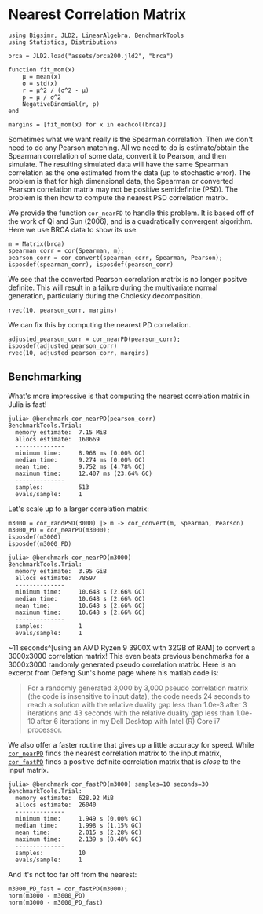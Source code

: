 # Nearest Correlation Matrix

```@setup ncm
using Bigsimr, JLD2, LinearAlgebra, BenchmarkTools
using Statistics, Distributions

brca = JLD2.load("assets/brca200.jld2", "brca")

function fit_mom(x)
    μ = mean(x)
    σ = std(x)
    r = μ^2 / (σ^2 - μ)
    p = μ / σ^2
    NegativeBinomial(r, p)
end

margins = [fit_mom(x) for x in eachcol(brca)]
```

Sometimes what we want really is the Spearman correlation. Then we don't need to do any Pearson matching. All we need to do is estimate/obtain the Spearman correlation of some data, convert it to Pearson, and then simulate. The resulting simulated data will have the same Spearman correlation as the one estimated from the data (up to stochastic error). The problem is that for high dimensional data, the Spearman or converted Pearson correlation matrix may not be positive semidefinite (PSD). The problem is then how to compute the nearest PSD correlation matrix.

We provide the function `cor_nearPD` to handle this problem. It is based off of the work of Qi and Sun (2006), and is a quadratically convergent algorithm. Here we use BRCA data to show its use.

```@repl ncm
m = Matrix(brca)
spearman_corr = cor(Spearman, m);
pearson_corr = cor_convert(spearman_corr, Spearman, Pearson);
isposdef(spearman_corr), isposdef(pearson_corr)
```

We see that the converted Pearson correlation matrix is no longer positve definite. This will result in a failure during the multivariate normal generation, particularly during the Cholesky decomposition.

```@repl ncm
rvec(10, pearson_corr, margins)
```

We can fix this by computing the nearest PD correlation.

```@repl ncm
adjusted_pearson_corr = cor_nearPD(pearson_corr); 
isposdef(adjusted_pearson_corr)
rvec(10, adjusted_pearson_corr, margins)
```

## Benchmarking

What's more impressive is that computing the nearest correlation matrix in Julia is fast!

```julia-repl
julia> @benchmark cor_nearPD(pearson_corr)
BenchmarkTools.Trial: 
  memory estimate:  7.15 MiB
  allocs estimate:  160669
  --------------
  minimum time:     8.968 ms (0.00% GC)
  median time:      9.274 ms (0.00% GC)
  mean time:        9.752 ms (4.78% GC)
  maximum time:     12.407 ms (23.64% GC)
  --------------
  samples:          513
  evals/sample:     1
```

Let's scale up to a larger correlation matrix:

```@repl ncm
m3000 = cor_randPSD(3000) |> m -> cor_convert(m, Spearman, Pearson)
m3000_PD = cor_nearPD(m3000);
isposdef(m3000)
isposdef(m3000_PD)
```

```julia-repl
julia> @benchmark cor_nearPD(m3000)
BenchmarkTools.Trial: 
  memory estimate:  3.95 GiB
  allocs estimate:  78597
  --------------
  minimum time:     10.648 s (2.66% GC)
  median time:      10.648 s (2.66% GC)
  mean time:        10.648 s (2.66% GC)
  maximum time:     10.648 s (2.66% GC)
  --------------
  samples:          1
  evals/sample:     1
```

~11 seconds^[using an AMD Ryzen 9 3900X with 32GB of RAM] to convert a 3000x3000 correlation matrix! This even beats previous benchmarks for a 3000x3000 randomly generated pseudo correlation matrix. Here is an excerpt from Defeng Sun's home page where his matlab code is:

> For a randomly generated  3,000 by 3,000 pseudo correlation matrix (the code is insensitive to input data), the code needs 24 seconds to reach a solution with the relative duality gap less than 1.0e-3 after 3 iterations and 43 seconds  with the relative duality gap less than 1.0e-10 after 6 iterations in my Dell Desktop with Intel (R) Core i7 processor.

We also offer a faster routine that gives up a little accuracy for speed. While [`cor_nearPD`](@ref) finds the nearest correlation matrix to the input matrix, [`cor_fastPD`](@ref) finds a positive definite correlation matrix that is *close* to the input matrix.

```julia-repl
julia> @benchmark cor_fastPD(m3000) samples=10 seconds=30
BenchmarkTools.Trial: 
  memory estimate:  628.92 MiB
  allocs estimate:  26040
  --------------
  minimum time:     1.949 s (0.00% GC)
  median time:      1.998 s (1.15% GC)
  mean time:        2.015 s (2.28% GC)
  maximum time:     2.139 s (8.48% GC)
  --------------
  samples:          10
  evals/sample:     1
```

And it's not too far off from the nearest:

```@repl ncm
m3000_PD_fast = cor_fastPD(m3000);
norm(m3000 - m3000_PD)
norm(m3000 - m3000_PD_fast)
```